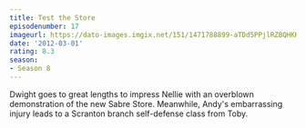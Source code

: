 ```yaml
---
title: Test the Store
episodenumber: 17
imageurl: https://dato-images.imgix.net/151/1471788899-aTDd5PPjlRZBQHKHoI1VXatzV8c.jpg?ixlib=rb-1.1.0&ch=DPR%2CWidth&auto=compress%2Cformat
date: '2012-03-01'
rating: 8.3
season:
- Season 8
---
```


Dwight goes to great lengths to impress Nellie with an overblown demonstration of the new Sabre Store. Meanwhile, Andy's embarrassing injury leads to a Scranton branch self-defense class from Toby.